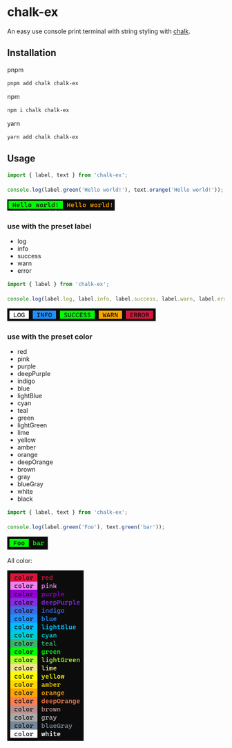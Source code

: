 # chalk-ex

An easy use console print terminal with string styling with [chalk](https://github.com/chalk/chalk).

## Installation

pnpm

```bash
pnpm add chalk chalk-ex
```

npm

```bash
npm i chalk chalk-ex
```

yarn

```bash
yarn add chalk chalk-ex
```

## Usage

```javascript
import { label, text } from 'chalk-ex';

console.log(label.green('Hello world!'), text.orange('Hello world!'));
```

![](https://raw.githubusercontent.com/HaolinHom/pic-go-bag/std-terminal-logger/usage-hello-world.png)

### use with the preset label

* log
* info
* success
* warn
* error

```javascript
import { label } from 'chalk-ex';

console.log(label.log, label.info, label.success, label.warn, label.error);
```

![](https://raw.githubusercontent.com/HaolinHom/pic-go-bag/std-terminal-logger/usage-default-label.png)

### use with the preset color

* red
* pink
* purple
* deepPurple
* indigo
* blue
* lightBlue
* cyan
* teal
* green
* lightGreen
* lime
* yellow
* amber
* orange
* deepOrange
* brown
* gray
* blueGray
* white
* black

```javascript
import { label, text } from 'chalk-ex';

console.log(label.green('Foo'), text.green('bar'));
```

![](https://raw.githubusercontent.com/HaolinHom/pic-go-bag/std-terminal-logger/usage-label-text.png)

All color:

![](https://raw.githubusercontent.com/HaolinHom/pic-go-bag/std-terminal-logger/usage-all-color.png)
